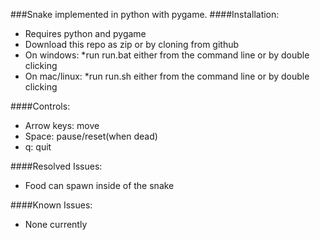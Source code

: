 ###Snake implemented in python with pygame.
####Installation:
* Requires python and pygame
* Download this repo as zip or by cloning from github
* On windows:
  *run run.bat either from the command line or by double clicking
* On mac/linux:
   *run run.sh either from the command line or by double clicking

####Controls:
* Arrow keys: move
* Space: pause/reset(when dead)
* q: quit

####Resolved Issues:
* Food can spawn inside of the snake

####Known Issues:
* None currently
